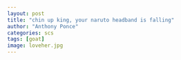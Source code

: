 ```yaml
---
layout: post
title: "chin up king, your naruto headband is falling"
author: "Anthony Ponce"
categories: scs
tags: [goat]
image: loveher.jpg
---
```

